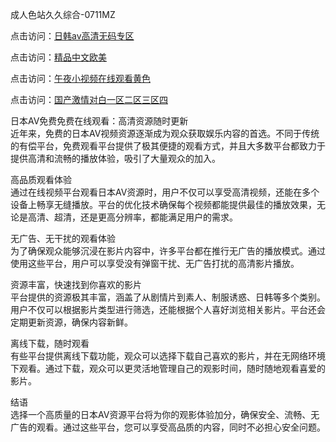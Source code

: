 成人色站久久综合-0711MZ  

点击访问：<a href="https://heiliaooga6s9v.pages.dev">日韩av高清无码专区</a>  

点击访问：<a href="https://heiliaow5kzm.pages.dev">精品中文欧美</a>  

点击访问：<a href="https://heiliaozj3tjd.pages.dev">午夜小视频在线观看黄色</a>  

点击访问：<a href="https://heiliaowzu4ur.pages.dev">国产激情对白一区二区三区四</a>  

日本AV免费免费在线观看：高清资源随时更新  
近年来，免费的日本AV视频资源逐渐成为观众获取娱乐内容的首选。不同于传统的有偿平台，免费观看平台提供了极其便捷的观看方式，并且大多数平台都致力于提供高清和流畅的播放体验，吸引了大量观众的加入。  

高品质观看体验  
通过在线视频平台观看日本AV资源时，用户不仅可以享受高清视频，还能在多个设备上畅享无缝播放。平台的优化技术确保每个视频都能提供最佳的播放效果，无论是高清、超清，还是更高分辨率，都能满足用户的需求。  

无广告、无干扰的观看体验  
为了确保观众能够沉浸在影片内容中，许多平台都在推行无广告的播放模式。通过使用这些平台，用户可以享受没有弹窗干扰、无广告打扰的高清影片播放。  

资源丰富，快速找到你喜欢的影片  
平台提供的资源极其丰富，涵盖了从剧情片到素人、制服诱惑、日韩等多个类别。用户不仅可以根据影片类型进行筛选，还能根据个人喜好浏览相关影片。平台还会定期更新资源，确保内容新鲜。  

离线下载，随时观看  
有些平台提供离线下载功能，观众可以选择下载自己喜欢的影片，并在无网络环境下观看。通过下载，观众可以更灵活地管理自己的观影时间，随时随地观看喜爱的影片。  


结语  
选择一个高质量的日本AV资源平台将为你的观影体验加分，确保安全、流畅、无广告的观看。通过这些平台，您可以享受高品质的内容，同时不必担心安全问题。  

<span style="display:none;">[Canonical link](https://github.com/ron676577/javrb8 )</span>
